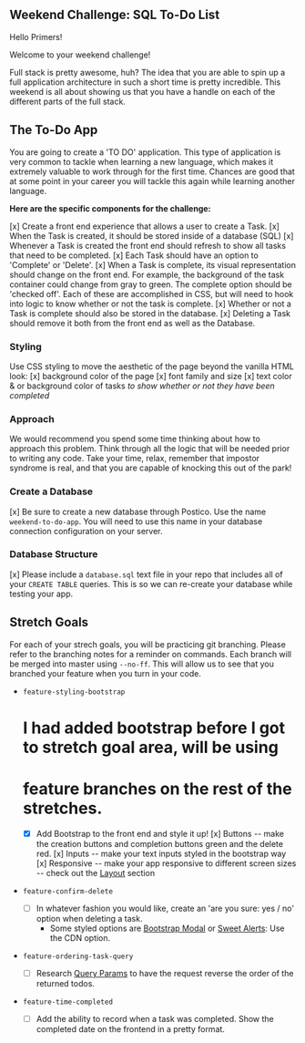 
## Weekend Challenge: SQL To-Do List

Hello Primers! 

Welcome to your weekend challenge!

Full stack is pretty awesome, huh? The idea that you are able to spin up a full application architecture in such a short time is pretty incredible. This weekend is all about showing us that you have a handle on each of the different parts of the full stack. 

## The To-Do App

You are going to create a 'TO DO' application. This type of application is very common to tackle when learning a new language, which makes it extremely valuable to work through for the first time. Chances are good that at some point in your career you will tackle this again while learning another language.

**Here are the specific components for the challenge:**

[x] Create a front end experience that allows a user to create a Task.
[x] When the Task is created, it should be stored inside of a database (SQL)
[x] Whenever a Task is created the front end should refresh to show all tasks that need to be completed.
[x] Each Task should have an option to 'Complete' or 'Delete'.
[x] When a Task is complete, its visual representation should change on the front end. For example, the background of the task container could change from gray to green. The complete option should be  'checked off'. Each of these are accomplished in CSS, but will need to hook into logic to know whether or not the task is complete.
[x] Whether or not a Task is complete should also be stored in the database.
[x] Deleting a Task should remove it both from the front end as well as the Database.

### Styling

Use CSS styling to move the aesthetic of the page beyond the vanilla HTML look:
  [x] background color of the page
  [x] font family and size
  [x] text color & or background color of tasks *to show whether or not they have been completed*

### Approach

We would recommend you spend some time thinking about how to approach this problem. Think through all the logic that will be needed prior to writing any code. Take your time, relax, remember that impostor syndrome is real, and that you are capable of knocking this out of the park!

### Create a Database

 [x] Be sure to create a new database through Postico. Use the name `weekend-to-do-app`. You will need to use this name in your database connection configuration on your server.

### Database Structure

[x] Please include a `database.sql` text file in your repo that includes all of your `CREATE TABLE` queries. This is so we can re-create your database while testing your app.

## Stretch Goals

For each of your strech goals, you will be practicing git branching. Please refer to the branching notes for a reminder on commands. Each branch will be merged into master using `--no-ff`. This will allow us to see that you branched your feature when you turn in your code.

- `feature-styling-bootstrap` 
   # I had added bootstrap before  I got to stretch goal area, will be using
   # feature branches on the rest of the stretches.
    - [x]  Add Bootstrap to the front end and style it up!
      [x]  Buttons -- make the creation buttons and completion buttons green and the delete red.
      [x]  Inputs -- make your text inputs styled in the bootstrap way
      [x] Responsive -- make your app responsive to different screen sizes -- check out the [Layout](https://getbootstrap.com/docs/4.1/layout/overview/) section

- `feature-confirm-delete`

    - [ ]  In whatever fashion you would like, create an 'are you sure: yes / no' option when deleting a task.
        - Some styled options are [Bootstrap Modal](https://getbootstrap.com/docs/4.0/components/modal/) or [Sweet Alerts](https://sweetalert.js.org/guides/): Use the CDN option.

- `feature-ordering-task-query` 

    - [ ]  Research [Query Params](https://expressjs.com/en/api.html#req.query) to have the request reverse the order of the returned todos. 
    
- `feature-time-completed` 

    - [ ]  Add the ability to record when a task was completed. Show the completed date on the frontend in a pretty format.
